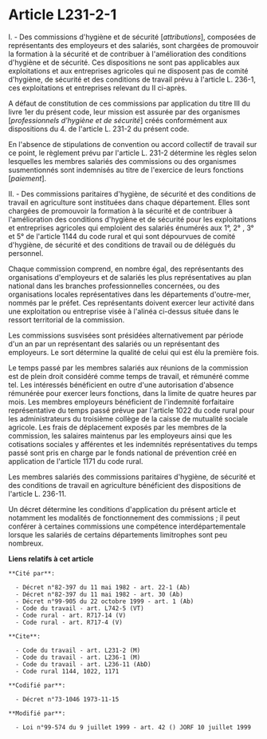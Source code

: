 # Article L231-2-1

I. - Des commissions d'hygiène et de sécurité [*attributions*], composées de représentants des employeurs et des salariés,
sont chargées de promouvoir la formation à la sécurité et de contribuer à l'amélioration des conditions d'hygiène et de
sécurité. Ces dispositions ne sont pas applicables aux exploitations et aux entreprises agricoles qui ne disposent pas de
comité d'hygiène, de sécurité et des conditions de travail prévu à l'article L. 236-1, ces exploitations et entreprises
relevant du II ci-après.

A défaut de constitution de ces commissions par application du titre III du livre 1er du présent code, leur mission est
assurée par des organismes [*professionnels d'hygiène et de sécurité*] créés conformément aux dispositions du 4. de l'article
L. 231-2 du présent code.

En l'absence de stipulations de convention ou accord collectif de travail sur ce point, le règlement prévu par l'article L.
231-2 détermine les règles selon lesquelles les membres salariés des commissions ou des organismes susmentionnés sont
indemnisés au titre de l'exercice de leurs fonctions [*paiement*].

II. - Des commissions paritaires d'hygiène, de sécurité et des conditions de travail en agriculture sont instituées dans
chaque département. Elles sont chargées de promouvoir la formation à la sécurité et de contribuer à l'amélioration des
conditions d'hygiène et de sécurité pour les exploitations et entreprises agricoles qui emploient des salariés énumérés aux
1°, 2° , 3° et 5° de l'article 1144 du code rural et qui sont dépourvues de comité d'hygiène, de sécurité et des conditions
de travail ou de délégués du personnel.

Chaque commission comprend, en nombre égal, des représentants des organisations d'employeurs et de salariés les plus
représentatives au plan national dans les branches professionnelles concernées, ou des organisations locales représentatives
dans les départements d'outre-mer, nommés par le préfet. Ces représentants doivent exercer leur activité dans une
exploitation ou entreprise visée à l'alinéa ci-dessus située dans le ressort territorial de la commission.

Les commissions susvisées sont présidées alternativement par période d'un an par un représentant des salariés ou un
représentant des employeurs. Le sort détermine la qualité de celui qui est élu la première fois.

Le temps passé par les membres salariés aux réunions de la commission est de plein droit considéré comme temps de travail, et
rémunéré comme tel. Les intéressés bénéficient en outre d'une autorisation d'absence rémunérée pour exercer leurs fonctions,
dans la limite de quatre heures par mois. Les membres employeurs bénéficient de l'indemnité forfaitaire représentative du
temps passé prévue par l'article 1022 du code rural pour les administrateurs du troisième collège de la caisse de mutualité
sociale agricole. Les frais de déplacement exposés par les membres de la commission, les salaires maintenus par les
employeurs ainsi que les cotisations sociales y afférentes et les indemnités représentatives du temps passé sont pris en
charge par le fonds national de prévention créé en application de l'article 1171 du code rural.

Les membres salariés des commissions paritaires d'hygiène, de sécurité et des conditions de travail en agriculture
bénéficient des dispositions de l'article L. 236-11.

Un décret détermine les conditions d'application du présent article et notamment les modalités de fonctionnement des
commissions ; il peut conférer à certaines commissions une compétence interdépartementale lorsque les salariés de certains
départements limitrophes sont peu nombreux.

**Liens relatifs à cet article**

	**Cité par**:

	  - Décret n°82-397 du 11 mai 1982 - art. 22-1 (Ab)
	  - Décret n°82-397 du 11 mai 1982 - art. 30 (Ab)
	  - Décret n°99-905 du 22 octobre 1999 - art. 1 (Ab)
	  - Code du travail - art. L742-5 (VT)
	  - Code rural - art. R717-14 (V)
	  - Code rural - art. R717-4 (V)

	**Cite**:

	  - Code du travail - art. L231-2 (M)
	  - Code du travail - art. L236-1 (M)
	  - Code du travail - art. L236-11 (AbD)
	  - Code rural 1144, 1022, 1171

	**Codifié par**:

	  - Décret n°73-1046 1973-11-15

	**Modifié par**:

	  - Loi n°99-574 du 9 juillet 1999 - art. 42 () JORF 10 juillet 1999
